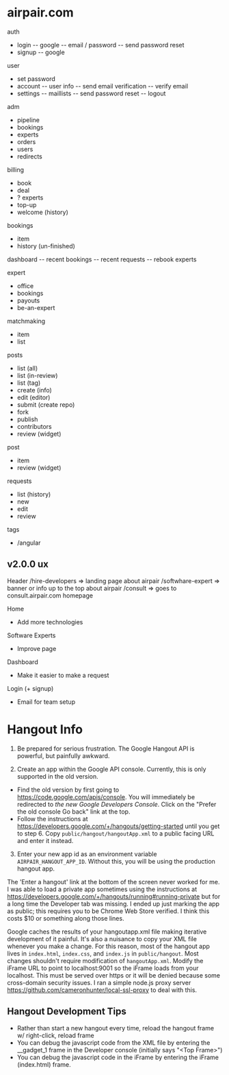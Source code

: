 airpair.com
===========

auth
- login
-- google
-- email / password
-- send password reset
- signup
-- google

user
- set password
- account
-- user info
-- send email verification
-- verify email
- settings
-- maillists
-- send password reset
-- logout

adm 
- pipeline
- bookings
- experts
- orders
- users
- redirects

billing
- book
- deal
- ? experts
- top-up
- welcome (history)

bookings
- item
- history (un-finished)

dashboard
-- recent bookings
-- recent requests
-- rebook experts

expert
- office
- bookings
- payouts
- be-an-expert

matchmaking
- item
- list

posts
- list (all)
- list (in-review)
- list (tag)
- create (info)
- edit (editor)
- submit (create repo)
- fork
- publish
- contributors
- review (widget)

post
- item
- review (widget)

requests
- list (history)
- new 
- edit
- review

tags
- /angular


v2.0.0 ux
---------

Header
/hire-developers      => landing page about airpair
/softwhare-expert     => banner or info up to the top about airpair
/consult              => goes to consult.airpair.com homepage

Home
- Add more technologies

Software Experts
- Improve page

Dashboard
- Make it easier to make a request

Login (+ signup)
- Email for team setup


Hangout Info
============

1. Be prepared for serious frustration. The Google Hangout API is powerful, but painfully awkward.

2. Create an app within the Google API console. Currently, this is only supported in the old version.
  * Find the old version by first going to https://code.google.com/apis/console. You will immediately be redirected to *the new Google Developers Console*. Click on the "Prefer the old console Go back" link at the top.
  * Follow the instructions at https://developers.google.com/+/hangouts/getting-started until you get to step 6. Copy `public/hangout/hangoutApp.xml` to a public facing URL and enter it instead.
3. Enter your new app id as an environment variable `AIRPAIR_HANGOUT_APP_ID`. Without this, you will be using the production hangout app.

The 'Enter a hangout' link at the bottom of the screen never worked for me. I was able to load a private app sometimes using the instructions at https://developers.google.com/+/hangouts/running#running-private but for a long time the Developer tab was missing. I ended up just marking the app as public; this requires you to be Chrome Web Store verified. I think this costs $10 or something along those lines.

Google caches the results of your hangoutapp.xml file making iterative development of it painful. It's also a nuisance to copy your XML file whenever you make a change. For this reason, most of the hangout app lives in `index.html`, `index.css`, and `index.js` in `public/hangout`. Most changes shouldn't require modification of `hangoutApp.xml`. Modify the iFrame URL to point to localhost:9001 so the iFrame loads from your localhost. This must be served over https or it will be denied because some cross-domain security issues. I ran a simple node.js proxy server https://github.com/cameronhunter/local-ssl-proxy to deal with this.

## Hangout Development Tips

* Rather than start a new hangout every time, reload the hangout frame w/ right-click, reload frame
* You can debug the javascript code from the XML file by entering the __gadget_1 frame in the Developer console (initially says "\<Top Frame\>")
* You can debug the javascript code in the iFrame by entering the iFrame (index.html) frame.
